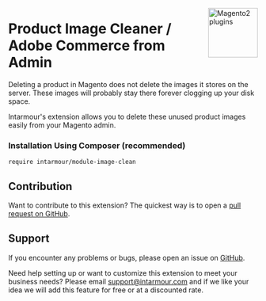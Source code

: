 <a href="http://www.intarmour.com" title="Magento Extension"><img src="https://intarmour.com/wp-content/uploads/2023/03/logo-white-intarmour.png" width="100" align="right" alt="Magento2 plugins" /></a>

# Product Image Cleaner / Adobe Commerce from Admin

Deleting a product in Magento does not delete the images it stores on the server. These images will probably stay there forever clogging up your disk space.

Intarmour's extension allows you to delete these unused product images easily from your Magento admin.


### Installation Using Composer (recommended)
```
require intarmour/module-image-clean
```

Contribution
---
Want to contribute to this extension? The quickest way is to open a [pull request on GitHub](https://help.github.com/articles/using-pull-requests).


Support
---
If you encounter any problems or bugs, please open an issue on [GitHub](https://github.com/Intarmour/magento2-image-cleaner/issues).

Need help setting up or want to customize this extension to meet your business needs? Please email support@intarmour.com and if we like your idea we will add this feature for free or at a discounted rate.
